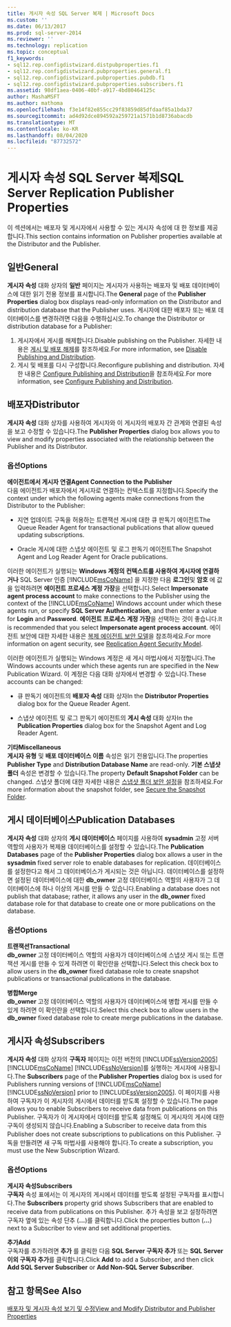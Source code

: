 ```yaml
---
title: 게시자 속성 SQL Server 복제 | Microsoft Docs
ms.custom: ''
ms.date: 06/13/2017
ms.prod: sql-server-2014
ms.reviewer: ''
ms.technology: replication
ms.topic: conceptual
f1_keywords:
- sql12.rep.configdistwizard.distpubproperties.f1
- sql12.rep.configdistwizard.pubproperties.general.f1
- sql12.rep.configdistwizard.pubproperties.pubdb.f1
- sql12.rep.configdistwizard.pubproperties.subscribers.f1
ms.assetid: 98df1aea-0406-40bf-a917-4bd80464125c
author: MashaMSFT
ms.author: mathoma
ms.openlocfilehash: f3e14f82e855cc29f83859d85dfdaaf85a1bda37
ms.sourcegitcommit: ad4d92dce894592a259721a1571b1d8736abacdb
ms.translationtype: MT
ms.contentlocale: ko-KR
ms.lasthandoff: 08/04/2020
ms.locfileid: "87732572"
---
```

# <a name="sql-server-replication-publisher-properties"></a><span data-ttu-id="1858b-102">게시자 속성 SQL Server 복제</span><span class="sxs-lookup"><span data-stu-id="1858b-102">SQL Server Replication Publisher Properties</span></span>
  <span data-ttu-id="1858b-103">이 섹션에서는 배포자 및 게시자에서 사용할 수 있는 게시자 속성에 대 한 정보를 제공 합니다.</span><span class="sxs-lookup"><span data-stu-id="1858b-103">This section contains information on Publisher properties available at the Distributor and the Publisher.</span></span> 

## <a name="general"></a><span data-ttu-id="1858b-104">일반</span><span class="sxs-lookup"><span data-stu-id="1858b-104">General</span></span>  
  <span data-ttu-id="1858b-105">**게시자 속성** 대화 상자의 **일반** 페이지는 게시자가 사용하는 배포자 및 배포 데이터베이스에 대한 읽기 전용 정보를 표시합니다.</span><span class="sxs-lookup"><span data-stu-id="1858b-105">The **General** page of the **Publisher Properties** dialog box displays read-only information on the Distributor and distribution database that the Publisher uses.</span></span> <span data-ttu-id="1858b-106">게시자에 대한 배포자 또는 배포 데이터베이스를 변경하려면 다음을 수행하십시오.</span><span class="sxs-lookup"><span data-stu-id="1858b-106">To change the Distributor or distribution database for a Publisher:</span></span>  
  
1.  <span data-ttu-id="1858b-107">게시자에서 게시를 해제합니다.</span><span class="sxs-lookup"><span data-stu-id="1858b-107">Disable publishing on the Publisher.</span></span> <span data-ttu-id="1858b-108">자세한 내용은 [게시 및 배포 해제](disable-publishing-and-distribution.md)를 참조하세요.</span><span class="sxs-lookup"><span data-stu-id="1858b-108">For more information, see [Disable Publishing and Distribution](disable-publishing-and-distribution.md).</span></span>    
2.  <span data-ttu-id="1858b-109">게시 및 배포를 다시 구성합니다.</span><span class="sxs-lookup"><span data-stu-id="1858b-109">Reconfigure publishing and distribution.</span></span> <span data-ttu-id="1858b-110">자세한 내용은 [Configure Publishing and Distribution](configure-publishing-and-distribution.md)을 참조하세요.</span><span class="sxs-lookup"><span data-stu-id="1858b-110">For more information, see [Configure Publishing and Distribution](configure-publishing-and-distribution.md).</span></span>  

## <a name="distributor"></a><span data-ttu-id="1858b-111">배포자</span><span class="sxs-lookup"><span data-stu-id="1858b-111">Distributor</span></span>
  <span data-ttu-id="1858b-112">**게시자 속성** 대화 상자를 사용하여 게시자와 이 게시자의 배포자 간 관계와 연결된 속성을 보고 수정할 수 있습니다.</span><span class="sxs-lookup"><span data-stu-id="1858b-112">The **Publisher Properties** dialog box allows you to view and modify properties associated with the relationship between the Publisher and its Distributor.</span></span>  
  
### <a name="options"></a><span data-ttu-id="1858b-113">옵션</span><span class="sxs-lookup"><span data-stu-id="1858b-113">Options</span></span>  
 <span data-ttu-id="1858b-114">**에이전트에서 게시자 연결**</span><span class="sxs-lookup"><span data-stu-id="1858b-114">**Agent Connection to the Publisher**</span></span>  
 <span data-ttu-id="1858b-115">다음 에이전트가 배포자에서 게시자로 연결하는 컨텍스트를 지정합니다.</span><span class="sxs-lookup"><span data-stu-id="1858b-115">Specify the context under which the following agents make connections from the Distributor to the Publisher:</span></span>  
  
-   <span data-ttu-id="1858b-116">지연 업데이트 구독을 허용하는 트랜잭션 게시에 대한 큐 판독기 에이전트</span><span class="sxs-lookup"><span data-stu-id="1858b-116">The Queue Reader Agent for transactional publications that allow queued updating subscriptions.</span></span>  
  
-   <span data-ttu-id="1858b-117">Oracle 게시에 대한 스냅샷 에이전트 및 로그 판독기 에이전트</span><span class="sxs-lookup"><span data-stu-id="1858b-117">The Snapshot Agent and Log Reader Agent for Oracle publications.</span></span>  
  
 <span data-ttu-id="1858b-118">이러한 에이전트가 실행되는 **Windows 계정의 컨텍스트를 사용하여 게시자에 연결하거나** SQL Server 인증 [!INCLUDE[msCoName](../../includes/msconame-md.md)] 을 지정한 다음 **로그인**및 **암호** 에 값을 입력하려면 **에이전트 프로세스 계정 가장**을 선택합니다.</span><span class="sxs-lookup"><span data-stu-id="1858b-118">Select **Impersonate agent process account** to make connections to the Publisher using the context of the [!INCLUDE[msCoName](../../includes/msconame-md.md)] Windows account under which these agents run, or specify **SQL Server Authentication**, and then enter a value for **Login** and **Password**.</span></span> <span data-ttu-id="1858b-119">**에이전트 프로세스 계정 가장**을 선택하는 것이 좋습니다.</span><span class="sxs-lookup"><span data-stu-id="1858b-119">It is recommended that you select **Impersonate agent process account**.</span></span> <span data-ttu-id="1858b-120">에이전트 보안에 대한 자세한 내용은 [복제 에이전트 보안 모델](security/replication-agent-security-model.md)을 참조하세요.</span><span class="sxs-lookup"><span data-stu-id="1858b-120">For more information on agent security, see [Replication Agent Security Model](security/replication-agent-security-model.md).</span></span>  
  
 <span data-ttu-id="1858b-121">이러한 에이전트가 실행되는 Windows 계정은 새 게시 마법사에서 지정합니다.</span><span class="sxs-lookup"><span data-stu-id="1858b-121">The Windows accounts under which these agents run are specified in the New Publication Wizard.</span></span> <span data-ttu-id="1858b-122">이 계정은 다음 대화 상자에서 변경할 수 있습니다.</span><span class="sxs-lookup"><span data-stu-id="1858b-122">These accounts can be changed:</span></span>  
  
-   <span data-ttu-id="1858b-123">큐 판독기 에이전트의 **배포자 속성** 대화 상자</span><span class="sxs-lookup"><span data-stu-id="1858b-123">In the **Distributor Properties** dialog box for the Queue Reader Agent.</span></span>  
  
-   <span data-ttu-id="1858b-124">스냅샷 에이전트 및 로그 판독기 에이전트의 **게시 속성** 대화 상자</span><span class="sxs-lookup"><span data-stu-id="1858b-124">In the **Publication Properties** dialog box for the Snapshot Agent and Log Reader Agent.</span></span>  
  
 <span data-ttu-id="1858b-125">**기타**</span><span class="sxs-lookup"><span data-stu-id="1858b-125">**Miscellaneous**</span></span>  
 <span data-ttu-id="1858b-126">**게시자 유형** 및 **배포 데이터베이스 이름** 속성은 읽기 전용입니다.</span><span class="sxs-lookup"><span data-stu-id="1858b-126">The properties **Publisher Type** and **Distribution Database Name** are read-only.</span></span> <span data-ttu-id="1858b-127">**기본 스냅샷 폴더** 속성은 변경할 수 있습니다.</span><span class="sxs-lookup"><span data-stu-id="1858b-127">The property **Default Snapshot Folder** can be changed.</span></span> <span data-ttu-id="1858b-128">스냅샷 폴더에 대한 자세한 내용은 [스냅샷 폴더 보안 설정](security/secure-the-snapshot-folder.md)을 참조하세요.</span><span class="sxs-lookup"><span data-stu-id="1858b-128">For more information about the snapshot folder, see [Secure the Snapshot Folder](security/secure-the-snapshot-folder.md).</span></span>  
  

## <a name="publication-databases"></a><span data-ttu-id="1858b-129">게시 데이터베이스</span><span class="sxs-lookup"><span data-stu-id="1858b-129">Publication Databases</span></span>
  <span data-ttu-id="1858b-130">**게시자 속성** 대화 상자의 **게시 데이터베이스** 페이지를 사용하여 **sysadmin** 고정 서버 역할의 사용자가 복제용 데이터베이스를 설정할 수 있습니다.</span><span class="sxs-lookup"><span data-stu-id="1858b-130">The **Publication Databases** page of the **Publisher Properties** dialog box allows a user in the **sysadmin** fixed server role to enable databases for replication.</span></span> <span data-ttu-id="1858b-131">데이터베이스를 설정한다고 해서 그 데이터베이스가 게시되는 것은 아닙니다. 데이터베이스를 설정하면 설정된 데이터베이스에 대한 **db_owner** 고정 데이터베이스 역할의 사용자가 그 데이터베이스에 하나 이상의 게시를 만들 수 있습니다.</span><span class="sxs-lookup"><span data-stu-id="1858b-131">Enabling a database does not publish that database; rather, it allows any user in the **db_owner** fixed database role for that database to create one or more publications on the database.</span></span>  
  
### <a name="options"></a><span data-ttu-id="1858b-132">옵션</span><span class="sxs-lookup"><span data-stu-id="1858b-132">Options</span></span>  
 <span data-ttu-id="1858b-133">**트랜잭션**</span><span class="sxs-lookup"><span data-stu-id="1858b-133">**Transactional**</span></span>  
 <span data-ttu-id="1858b-134">**db_owner** 고정 데이터베이스 역할의 사용자가 데이터베이스에 스냅샷 게시 또는 트랜잭션 게시를 만들 수 있게 하려면 이 확인란을 선택합니다.</span><span class="sxs-lookup"><span data-stu-id="1858b-134">Select this check box to allow users in the **db_owner** fixed database role to create snapshot publications or transactional publications in the database.</span></span> 
  
 <span data-ttu-id="1858b-135">**병합**</span><span class="sxs-lookup"><span data-stu-id="1858b-135">**Merge**</span></span>  
 <span data-ttu-id="1858b-136">**db_owner** 고정 데이터베이스 역할의 사용자가 데이터베이스에 병합 게시를 만들 수 있게 하려면 이 확인란을 선택합니다.</span><span class="sxs-lookup"><span data-stu-id="1858b-136">Select this check box to allow users in the **db_owner** fixed database role to create merge publications in the database.</span></span>  

## <a name="subscribers"></a><span data-ttu-id="1858b-137">게시자 속성</span><span class="sxs-lookup"><span data-stu-id="1858b-137">Subscribers</span></span>

  <span data-ttu-id="1858b-138">**게시자 속성** 대화 상자의 **구독자** 페이지는  이전 버전의 [!INCLUDE[ssVersion2005](../../includes/ssversion2005-md.md)][!INCLUDE[msCoName](../../includes/msconame-md.md)] [!INCLUDE[ssNoVersion](../../includes/ssnoversion-md.md)]를 실행하는 게시자에 사용됩니다.</span><span class="sxs-lookup"><span data-stu-id="1858b-138">The **Subscribers** page of the **Publisher Properties** dialog box is used for Publishers running versions of [!INCLUDE[msCoName](../../includes/msconame-md.md)] [!INCLUDE[ssNoVersion](../../includes/ssnoversion-md.md)] prior to [!INCLUDE[ssVersion2005](../../includes/ssversion2005-md.md)].</span></span> <span data-ttu-id="1858b-139">이 페이지를 사용하여 구독자가 이 게시자의 게시에서 데이터를 받도록 설정할 수 있습니다.</span><span class="sxs-lookup"><span data-stu-id="1858b-139">The page allows you to enable Subscribers to receive data from publications on this Publisher.</span></span> <span data-ttu-id="1858b-140">구독자가 이 게시자에서 데이터를 받도록 설정해도 이 게시자의 게시에 대한 구독이 생성되지 않습니다.</span><span class="sxs-lookup"><span data-stu-id="1858b-140">Enabling a Subscriber to receive data from this Publisher does not create subscriptions to publications on this Publisher.</span></span> <span data-ttu-id="1858b-141">구독을 만들려면 새 구독 마법사를 사용해야 합니다.</span><span class="sxs-lookup"><span data-stu-id="1858b-141">To create a subscription, you must use the New Subscription Wizard.</span></span>  
  
### <a name="options"></a><span data-ttu-id="1858b-142">옵션</span><span class="sxs-lookup"><span data-stu-id="1858b-142">Options</span></span>  
 <span data-ttu-id="1858b-143">**게시자 속성**</span><span class="sxs-lookup"><span data-stu-id="1858b-143">**Subscribers**</span></span>  
 <span data-ttu-id="1858b-144">**구독자** 속성 표에서는 이 게시자의 게시에서 데이터를 받도록 설정된 구독자를 표시합니다.</span><span class="sxs-lookup"><span data-stu-id="1858b-144">The **Subscribers** property grid shows Subscribers that are enabled to receive data from publications on this Publisher.</span></span> <span data-ttu-id="1858b-145">추가 속성을 보고 설정하려면 구독자 옆에 있는 속성 단추 (**...**)를 클릭합니다.</span><span class="sxs-lookup"><span data-stu-id="1858b-145">Click the properties button (**...**) next to a Subscriber to view and set additional properties.</span></span>  
  
 <span data-ttu-id="1858b-146">**추가**</span><span class="sxs-lookup"><span data-stu-id="1858b-146">**Add**</span></span>  
 <span data-ttu-id="1858b-147">구독자를 추가하려면 **추가** 를 클릭한 다음 **SQL Server 구독자 추가** 또는 **SQL Server 이외 구독자 추가**를 클릭합니다.</span><span class="sxs-lookup"><span data-stu-id="1858b-147">Click **Add** to add a Subscriber, and then click **Add SQL Server Subscriber** or **Add Non-SQL Server Subscriber**.</span></span>  

## <a name="see-also"></a><span data-ttu-id="1858b-148">참고 항목</span><span class="sxs-lookup"><span data-stu-id="1858b-148">See Also</span></span>  
 [<span data-ttu-id="1858b-149">배포자 및 게시자 속성 보기 및 수정</span><span class="sxs-lookup"><span data-stu-id="1858b-149">View and Modify Distributor and Publisher Properties</span></span>](view-and-modify-distributor-and-publisher-properties.md)   

  
  
